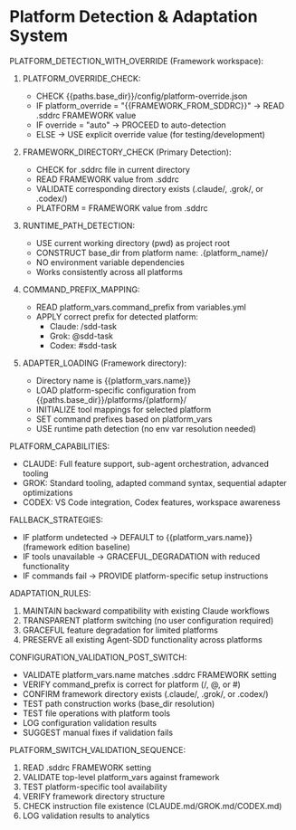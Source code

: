 # Platform Detection & Adaptation System

PLATFORM_DETECTION_WITH_OVERRIDE (Framework workspace):

1. PLATFORM_OVERRIDE_CHECK:
   - CHECK {{paths.base_dir}}/config/platform-override.json
   - IF platform_override = "{{FRAMEWORK_FROM_SDDRC}}" → READ .sddrc FRAMEWORK value
   - IF override = "auto" → PROCEED to auto-detection
   - ELSE → USE explicit override value (for testing/development)

2. FRAMEWORK_DIRECTORY_CHECK (Primary Detection):
   - CHECK for .sddrc file in current directory
   - READ FRAMEWORK value from .sddrc
   - VALIDATE corresponding directory exists (.claude/, .grok/, or .codex/)
   - PLATFORM = FRAMEWORK value from .sddrc

3. RUNTIME_PATH_DETECTION:
   - USE current working directory (pwd) as project root
   - CONSTRUCT base_dir from platform name: .{platform_name}/
   - NO environment variable dependencies
   - Works consistently across all platforms

4. COMMAND_PREFIX_MAPPING:
   - READ platform_vars.command_prefix from variables.yml
   - APPLY correct prefix for detected platform:
     * Claude: /sdd-task
     * Grok: @sdd-task
     * Codex: #sdd-task

5. ADAPTER_LOADING (Framework directory):
   - Directory name is {{platform_vars.name}}
   - LOAD platform-specific configuration from {{paths.base_dir}}/platforms/{platform}/
   - INITIALIZE tool mappings for selected platform
   - SET command prefixes based on platform_vars
   - USE runtime path detection (no env var resolution needed)

PLATFORM_CAPABILITIES:
- CLAUDE: Full feature support, sub-agent orchestration, advanced tooling
- GROK: Standard tooling, adapted command syntax, sequential adapter optimizations
- CODEX: VS Code integration, Codex features, workspace awareness

FALLBACK_STRATEGIES:
- IF platform undetected → DEFAULT to {{platform_vars.name}} (framework edition baseline)
- IF tools unavailable → GRACEFUL_DEGRADATION with reduced functionality
- IF commands fail → PROVIDE platform-specific setup instructions

ADAPTATION_RULES:
1. MAINTAIN backward compatibility with existing Claude workflows
2. TRANSPARENT platform switching (no user configuration required)
3. GRACEFUL feature degradation for limited platforms
4. PRESERVE all existing Agent-SDD functionality across platforms

CONFIGURATION_VALIDATION_POST_SWITCH:
- VALIDATE platform_vars.name matches .sddrc FRAMEWORK setting
- VERIFY command_prefix is correct for platform (/, @, or #)
- CONFIRM framework directory exists (.claude/, .grok/, or .codex/)
- TEST path construction works (base_dir resolution)
- TEST file operations with platform tools
- LOG configuration validation results
- SUGGEST manual fixes if validation fails

PLATFORM_SWITCH_VALIDATION_SEQUENCE:
1. READ .sddrc FRAMEWORK setting
2. VALIDATE top-level platform_vars against framework
3. TEST platform-specific tool availability
4. VERIFY framework directory structure
5. CHECK instruction file existence (CLAUDE.md/GROK.md/CODEX.md)
6. LOG validation results to analytics
